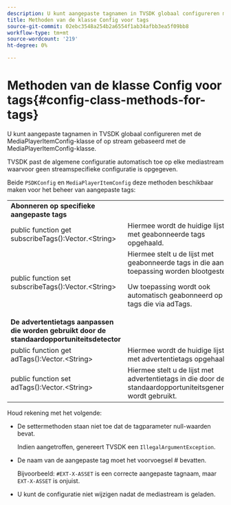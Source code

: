 ```yaml
---
description: U kunt aangepaste tagnamen in TVSDK globaal configureren met de MediaPlayerItemConfig-klasse of op stream gebaseerd met de MediaPlayerItemConfig-klasse.
title: Methoden van de klasse Config voor tags
source-git-commit: 02ebc3548a254b2a6554f1ab34afbb3ea5f09bb8
workflow-type: tm+mt
source-wordcount: '219'
ht-degree: 0%

---
```


# Methoden van de klasse Config voor tags{#config-class-methods-for-tags}

U kunt aangepaste tagnamen in TVSDK globaal configureren met de MediaPlayerItemConfig-klasse of op stream gebaseerd met de MediaPlayerItemConfig-klasse.

TVSDK past de algemene configuratie automatisch toe op elke mediastream waarvoor geen streamspecifieke configuratie is opgegeven.

Beide `PSDKConfig` en `MediaPlayerItemConfig` deze methoden beschikbaar maken voor het beheer van aangepaste tags:

<table id="table_B37A6C75270D47BC99258F2884AD6905"> 
 <tbody> 
  <tr> 
   <td colname="1"><b>Abonneren op specifieke aangepaste tags</b> </td> 
   <td colname="3"> </td>
  </tr> 
  <tr> 
   <td colname="col1"><span class="codeph"> public function get subscribeTags():Vector.&lt;String&gt;</span> </td> 
   <td colname="col2"> Hiermee wordt de huidige lijst met geabonneerde tags opgehaald. </td> 
  </tr> 
  <tr> 
   <td colname="col1"><span class="codeph"> public function set subscribeTags():Vector.&lt;String&gt;</span> </td> 
   <td colname="col2">Hiermee stelt u de lijst met geabonneerde tags in die aan de toepassing worden blootgesteld. <p>Uw toepassing wordt ook automatisch geabonneerd op alle tags die via <span class="codeph"> adTags</span>. </p> </td> 
  </tr> 
  <tr> 
   <td colname="1"><b>De advertentietags aanpassen die worden gebruikt door de standaardopportuniteitsdetector </b> </td> 
   <td colname="3"> </td>
  </tr> 
  <tr> 
   <td colname="col1"><span class="codeph"> public function get adTags():Vector.&lt;String&gt;</span> </td> 
   <td colname="col2"> Hiermee wordt de huidige lijst met advertentietags opgehaald. </td> 
  </tr> 
  <tr> 
   <td colname="col1"><span class="codeph"> public function set adTags():Vector.&lt;String&gt;</span> </td> 
   <td colname="col2"> Hiermee stelt u de lijst met advertentietags in die door de standaardopportuniteitsgenerator wordt gebruikt. </td> 
  </tr> 
 </tbody> 
</table>

Houd rekening met het volgende:

* De settermethoden staan niet toe dat de tagparameter null-waarden bevat.

  Indien aangetroffen, genereert TVSDK een `IllegalArgumentException`.
* De naam van de aangepaste tag moet het voorvoegsel # bevatten.

  Bijvoorbeeld: `#EXT-X-ASSET` is een correcte aangepaste tagnaam, maar `EXT-X-ASSET` is onjuist.
* U kunt de configuratie niet wijzigen nadat de mediastream is geladen.
